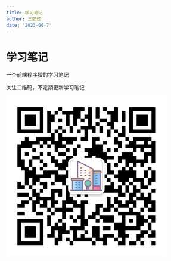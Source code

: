 ```yaml
---
title: 学习笔记
author: 三郎过
date: '2023-06-7'
---
```


# 学习笔记

一个前端程序猿的学习笔记

关注二维码，不定期更新学习笔记

![image](/img/wx-qr.jpg)

